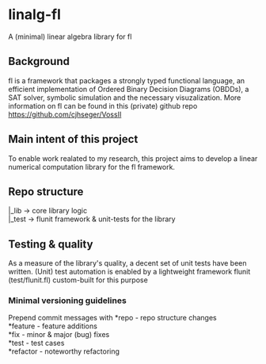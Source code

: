 # linalg-fl
A (minimal) linear algebra library for fl

## Background
fl is a framework that packages a strongly typed functional language, an efficient implementation of Ordered Binary Decision Diagrams (OBDDs), a SAT solver, symbolic simulation and the necessary visuzalization.
More information on fl can be found in this (private) github repo https://github.com/cjhseger/VossII

## Main intent of this project
To enable work realated to my research, this project aims to develop a linear numerical computation library for the fl framework.

## Repo structure

|_lib	-> core library logic  
|_test	-> flunit framework & unit-tests for the library  

## Testing & quality

As a measure of the library's quality, a decent set of unit tests have been written. (Unit) test automation is enabled by a lightweight framework flunit (test/flunit.fl) custom-built for this purpose

### Minimal versioning guidelines
Prepend commit messages with 
*repo	 - repo structure changes  
*feature  - feature additions  
*fix	 - minor & major (bug) fixes  
*test	 - test cases  
*refactor - noteworthy refactoring  
